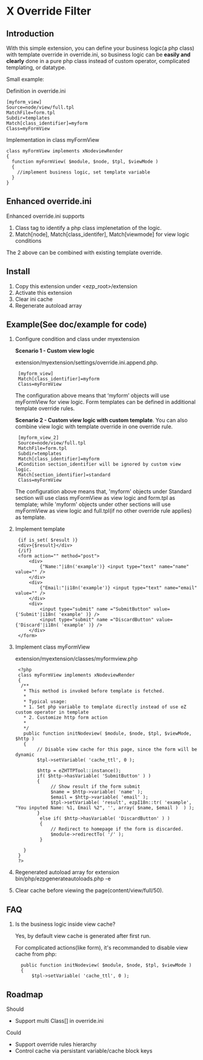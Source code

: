 X Override Filter
=================

Introduction
-----------
With this simple extension, you can define your business logic(a php class) with template override in override.ini, so business logic can be **easily and clearly** done in a pure php class instead of custom operator, complicated templating, or datatype.

Small example:

Definition in override.ini

    [myform_view]
    Source=node/view/full.tpl
    MatchFile=form.tpl
    Subdir=templates
    Match[class_identifier]=myform
    Class=myFormView

Implementation in class myFormView

    class myFormView implements xNodeviewRender
    {
      function myFormView( $module, $node, $tpl, $viewMode )
      {
        //implement business logic, set template variable
      }
    }

Enhanced override.ini
---------------------
Enhanced override.ini supports

1. Class tag to identify a php class implenetation of the logic.
2. Match[node], Match[class_identifer], Match[viewmode] for view logic conditions

The 2 above can be combined with existing template override.


Install
--------
1. Copy this extension under <ezp_root>/extension
2. Activate this extension
3. Clear ini cache
4. Regenerate autoload array


Example(See doc/example for code)
---------


1. Configure condition and class under myextension

   **Scenario 1 - Custom view logic** 
  
   extension/myextension/settings/override.ini.append.php.

        [myform_view]
        Match[class_identifier]=myform
        Class=myFormView
     
   The configuration above means that ‘myform’ objects will use myFormView for view logic. Form templates can be defined in additional template override rules.

   **Scenario 2 - Custom view logic with custom template**. You can also combine view logic with template override in one override rule. 

        [myform_view_2]
        Source=node/view/full.tpl
        MatchFile=form.tpl
        Subdir=templates
        Match[class_identifier]=myform
        #Condition section_identifier will be ignored by custom view logic.
        Match[section_identifier]=standard
        Class=myFormView

   The configuration above means that, 'myform' objects under Standard section will use class myFormView as view logic and form.tpl as template; while 'myform' objects under other sections will use myFormView as view logic and full.tpl(if no other override rule applies) as template.


2. Implement template

        {if is_set( $result )}
        <div>{$result}</div>
        {/if}
        <form action="" method="post">
            <div>
                {"Name:"|i8n('example')} <input type="text" name="name" value="" />
            </div>
            <div>
                {"Email:"|i18n('example')} <input type="text" name="email" value="" />
            </div>
            <div>
                <input type="submit" name ="SubmitButton" value={'Submit'|i18n( 'example' )} />
                <input type="submit" name ="DiscardButton" value={'Discard'|i18n( 'example' )} />
            </div>
        </form>

3. Implement class myFormView

    extension/myextension/classes/myformview.php

        <?php
        class myFormView implements xNodeviewRender
        {
         /**
          * This method is invoked before template is fetched.
          *
          * Typical usage:
          * 1. Set php variable to template directly instead of use eZ custom operator in template
          * 2. Customize http form action
          *
          */
          public function initNodeview( $module, $node, $tpl, $viewMode, $http )
          {
               // Disable view cache for this page, since the form will be dynamic
               $tpl->setVariable( 'cache_ttl', 0 );

               $http = eZHTTPTool::instance();
               if( $http->hasVariable( 'SubmitButton' ) )
               {
                    // Show result if the form submit
                    $name = $http->variable( 'name' );
                    $email = $http->variable( 'email' );
                    $tpl->setVariable( 'result', ezpI18n::tr( 'example', "You inputed Name: %1, Email %2", '', array( $name, $email )  ) );
               }
                else if( $http->hasVariable( 'DiscardButton' ) )
                {
                    // Redirect to homepage if the form is discarded.
                    $module->redirectTo( '/' );
                }

          }
        }
        ?>

4. Regenerated autoload array for extension
<php path> bin/php/ezpgenerateautoloads.php -e

5. Clear cache before viewing the page(content/view/full/50).

FAQ
---------
1. Is the business logic inside view cache?

   Yes, by default view cache is generated after first run.

   For complicated actions(like form), it's recommanded to disable view cache from php: 
   
         public function initNodeview( $module, $node, $tpl, $viewMode )
         {
             $tpl->setVariable( 'cache_ttl', 0 );


Roadmap
--------
Should

- Support multi Class[] in override.ini

Could

- Support override rules hierarchy
- Control cache via persistant variable/cache block keys
